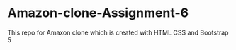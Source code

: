 # Amazon-clone-Assignment-6
This repo for Amaxon clone which is created with HTML  CSS and Bootstrap 5
